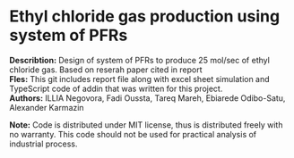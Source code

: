 # Ethyl chloride gas production using system of PFRs
**Describtion:** Design of system of PFRs to produce 25 mol/sec of ethyl chloride gas. Based on reserah paper cited in report <br>
**Fles:** This git includes report file along with excel sheet simulation and TypeScript code of addin that was written for this project. <br>
**Authors:** ILLIA Negovora, Fadi Oussta, Tareq Mareh, Ebiarede Odibo-Satu, Alexander Karmazin <br>

**Note:**
Code is distributed under MIT license, thus is distributed freely with no warranty. This code should not be used for practical analysis of industrial process. <br>
